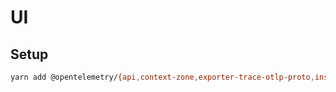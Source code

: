 # UI

## Setup

```sh
yarn add @opentelemetry/{api,context-zone,exporter-trace-otlp-proto,instrumentation-document-load,sdk-trace-web,resources,semantic-conventions}
```
